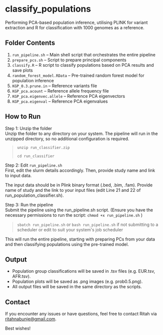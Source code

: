 # classify_populations
Performing PCA-based population inference, utilising PLINK for variant extraction and R for classification with 1000 genomes as a reference.

## Folder Contents
1. ``run_pipeline.sh`` – Main shell script that orchestrates the entire pipeline
2. ``prepare_pcs.sh`` – Script to prepare principal components
3. ``classify.R`` – R script to classify populations based on PCA results and save plots
4. ``random_forest_model.RData`` – Pre-trained random forest model for population inference
5. ``KGP_0.3.prune.in`` – Reference variants file
6. ``KGP_pca.acount`` – Reference allele frequency file
7. ``KGP_pca.eigenvec.allele`` – Reference PCA eigenvectors
8. ``KGP_pca.eigenval`` – Reference PCA eigenvalues

## How to Run
Step 1: Unzip the folder  
Unzip the folder to any directory on your system. The pipeline will run in the unzipped directory, so no additional configuration is required.  
> ``unzip run_classifier.zip``
> 
> ``cd run_classifier``

Step 2: Edit ``run_pipeline.sh``  
First, edit the slurm details accordingly. Then, provide study name and link to input data.  

The input data should be in Plink binary format (.bed, .bim, .fam). Provide name of study and the link to your input files (edit Line 21 and 22 of run_population_classifier.sh).  

Step 3: Run the pipeline  
Submit the pipeline using the run_pipeline.sh script. (Ensure you have the necessary permissions to run the script: ``chmod +x run_pipeline.sh`` )  
> ``sbatch run_pipeline.sh``
or
> ``bash run_pipeline.sh`` if not submitting to a scheduler
or edit to suit your system's job scheduler
 
This will run the entire pipeline, starting with preparing PCs from your data and then classifying populations using the pre-trained model.

## Output
- Population group classifications will be saved in .tsv files (e.g. EUR.tsv, AFR.tsv).
- Population plots will be saved as .png images (e.g. prob0.5.png).
- All output files will be saved in the same directory as the scripts.

## Contact
If you encounter any issues or have questions, feel free to contact Ritah via ritahnabunje@gmail.com. 

Best wishes!

